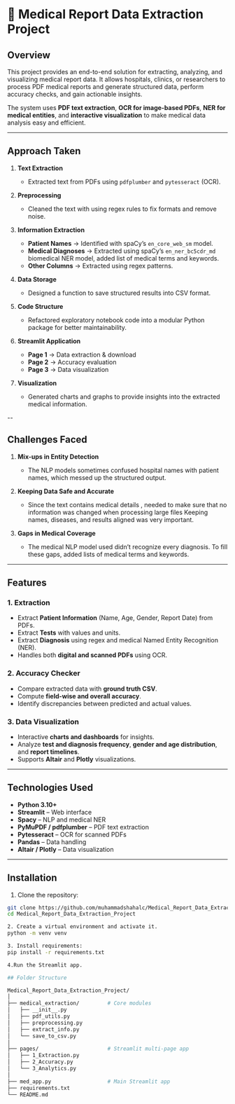 # 🏥 Medical Report Data Extraction Project

## Overview
This project provides an end-to-end solution for extracting, analyzing, and visualizing medical report data. It allows hospitals, clinics, or researchers to process PDF medical reports and generate structured data, perform accuracy checks, and gain actionable insights.

The system uses **PDF text extraction**, **OCR for image-based PDFs**, **NER for medical entities**, and **interactive visualization** to make medical data analysis easy and efficient.

---
## Approach Taken

1. **Text Extraction**

   * Extracted text from PDFs using `pdfplumber` and `pytesseract` (OCR).

2. **Preprocessing**

   * Cleaned the text with using regex rules to fix formats and remove noise.

3. **Information Extraction**

   * **Patient Names** → Identified with spaCy’s `en_core_web_sm` model.
   * **Medical Diagnoses** → Extracted using spaCy’s `en_ner_bc5cdr_md` biomedical NER model, added list of medical terms and keywords.
   * **Other Columns** → Extracted using regex patterns.

4. **Data Storage**

   * Designed a function to save structured results into CSV format.

5. **Code Structure**

   * Refactored exploratory notebook code into a modular Python package for better maintainability.

6. **Streamlit Application**

   * **Page 1** → Data extraction & download
   * **Page 2** → Accuracy evaluation
   * **Page 3** → Data visualization

7. **Visualization**

   * Generated charts and graphs to provide insights into the extracted medical information.

--

## Challenges Faced

1.	**Mix-ups in Entity Detection**

    * The NLP models sometimes confused hospital names with patient names, which messed up the structured output.

2.	**Keeping Data Safe and Accurate**

    * Since the text contains medical details , needed to make sure that no information was changed when processing large files Keeping names, diseases, and results aligned was very important.

3.	**Gaps in Medical Coverage**

    * The medical NLP model used didn’t recognize every diagnosis. To fill these gaps, added lists of medical terms and keywords.

---


## Features

### 1. Extraction
- Extract **Patient Information** (Name, Age, Gender, Report Date) from PDFs.
- Extract **Tests** with values and units.
- Extract **Diagnosis** using regex and medical Named Entity Recognition (NER).
- Handles both **digital and scanned PDFs** using OCR.

### 2. Accuracy Checker
- Compare extracted data with **ground truth CSV**.
- Compute **field-wise and overall accuracy**.
- Identify discrepancies between predicted and actual values.

### 3. Data Visualization
- Interactive **charts and dashboards** for insights.
- Analyze **test and diagnosis frequency**, **gender and age distribution**, and **report timelines**.
- Supports **Altair** and **Plotly** visualizations.

---

## Technologies Used
- **Python 3.10+**
- **Streamlit** – Web interface
- **Spacy** – NLP and medical NER
- **PyMuPDF / pdfplumber** – PDF text extraction
- **Pytesseract** – OCR for scanned PDFs
- **Pandas** – Data handling
- **Altair / Plotly** – Data visualization

---

## Installation

1. Clone the repository:
```bash
git clone https://github.com/muhammadshahalc/Medical_Report_Data_Extraction_Project.git
cd Medical_Report_Data_Extraction_Project

2. Create a virtual environment and activate it.
python -m venv venv

3. Install requirements:
pip install -r requirements.txt

4.Run the Streamlit app.

## Folder Structure

Medical_Report_Data_Extraction_Project/
│
├── medical_extraction/         # Core modules
│   ├── __init__.py
│   ├── pdf_utils.py
│   ├── preprocessing.py
│   ├── extract_info.py
│   └── save_to_csv.py
│
├── pages/                      # Streamlit multi-page app
│   ├── 1_Extraction.py
│   ├── 2_Accuracy.py
│   └── 3_Analytics.py
│
├── med_app.py                  # Main Streamlit app
├── requirements.txt
└── README.md



